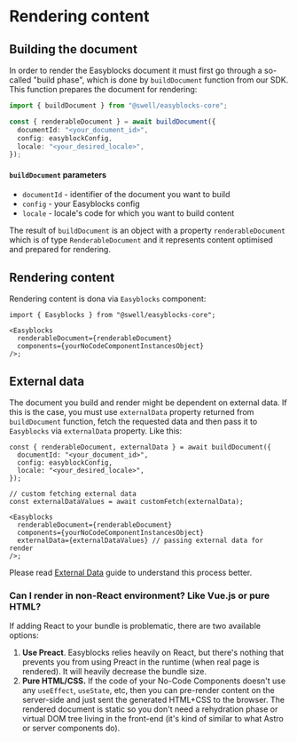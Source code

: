 # Rendering content

## Building the document

In order to render the Easyblocks document it must first go through a so-called "build phase", which is done by `buildDocument` function from our SDK. This function prepares the document for rendering:

```typescript
import { buildDocument } from "@swell/easyblocks-core";

const { renderableDocument } = await buildDocument({
  documentId: "<your_document_id>",
  config: easyblockConfig,
  locale: "<your_desired_locale>",
});
```

#### `buildDocument` parameters

- `documentId` - identifier of the document you want to build
- `config` - your Easyblocks config
- `locale` - locale's code for which you want to build content

The result of `buildDocument` is an object with a property `renderableDocument` which is of type `RenderableDocument` and it represents content optimised and prepared for rendering.

## Rendering content

Rendering content is dona via `Easyblocks` component:

```tsx
import { Easyblocks } from "@swell/easyblocks-core";

<Easyblocks
  renderableDocument={renderableDocument}
  components={yourNoCodeComponentInstancesObject}
/>;
```

## External data

The document you build and render might be dependent on external data. If this is the case, you must use `externalData` property returned from `buildDocument` function, fetch the requested data and then pass it to `Easyblocks` via `externalData` property. Like this:

```tsx
const { renderableDocument, externalData } = await buildDocument({
  documentId: "<your_document_id>",
  config: easyblockConfig,
  locale: "<your_desired_locale>",
});

// custom fetching external data
const externalDataValues = await customFetch(externalData);

<Easyblocks
  renderableDocument={renderableDocument}
  components={yourNoCodeComponentInstancesObject}
  externalData={externalDataValues} // passing external data for render
/>;
```

Please read [External Data](external-data.md) guide to understand this process better.

### Can I render in non-React environment? Like Vue.js or pure HTML?

If adding React to your bundle is problematic, there are two available options:

1. **Use Preact**. Easyblocks relies heavily on React, but there's nothing that prevents you from using Preact in the runtime (when real page is rendered). It will heavily decrease the bundle size.
2. **Pure HTML/CSS.** If the code of your No-Code Components doesn't use any `useEffect`, `useState`, etc, then you can pre-render content on the server-side and just sent the generated HTML+CSS to the browser. The rendered document is static so you don't need a rehydration phase or virtual DOM tree living in the front-end (it's kind of similar to what Astro or server components do).
